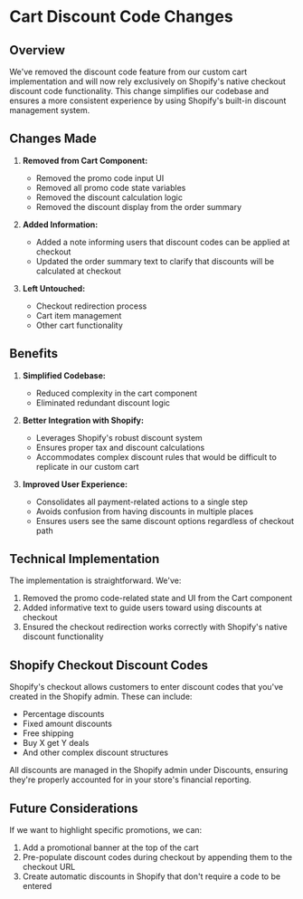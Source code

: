 # Cart Discount Code Changes

## Overview

We've removed the discount code feature from our custom cart implementation and will now rely exclusively on Shopify's native checkout discount code functionality. This change simplifies our codebase and ensures a more consistent experience by using Shopify's built-in discount management system.

## Changes Made

1. **Removed from Cart Component:**
   - Removed the promo code input UI
   - Removed all promo code state variables
   - Removed the discount calculation logic
   - Removed the discount display from the order summary

2. **Added Information:**
   - Added a note informing users that discount codes can be applied at checkout
   - Updated the order summary text to clarify that discounts will be calculated at checkout

3. **Left Untouched:**
   - Checkout redirection process
   - Cart item management
   - Other cart functionality

## Benefits

1. **Simplified Codebase:**
   - Reduced complexity in the cart component
   - Eliminated redundant discount logic

2. **Better Integration with Shopify:**
   - Leverages Shopify's robust discount system
   - Ensures proper tax and discount calculations
   - Accommodates complex discount rules that would be difficult to replicate in our custom cart

3. **Improved User Experience:**
   - Consolidates all payment-related actions to a single step
   - Avoids confusion from having discounts in multiple places
   - Ensures users see the same discount options regardless of checkout path

## Technical Implementation

The implementation is straightforward. We've:

1. Removed the promo code-related state and UI from the Cart component
2. Added informative text to guide users toward using discounts at checkout
3. Ensured the checkout redirection works correctly with Shopify's native discount functionality

## Shopify Checkout Discount Codes

Shopify's checkout allows customers to enter discount codes that you've created in the Shopify admin. These can include:

- Percentage discounts
- Fixed amount discounts
- Free shipping
- Buy X get Y deals
- And other complex discount structures

All discounts are managed in the Shopify admin under Discounts, ensuring they're properly accounted for in your store's financial reporting.

## Future Considerations

If we want to highlight specific promotions, we can:

1. Add a promotional banner at the top of the cart
2. Pre-populate discount codes during checkout by appending them to the checkout URL
3. Create automatic discounts in Shopify that don't require a code to be entered 